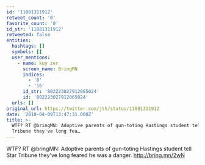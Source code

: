 ```yaml
---
id: '11881311912'
retweet_count: '0'
favorite_count: '0'
id_str: '11881311912'
retweeted: false
entities:
  hashtags: []
  symbols: []
  user_mentions:
    - name: kuy zer
      screen_name: BringMN
      indices:
        - '8'
        - '16'
      id_str: '802223027912065024'
      id: '802223027912065024'
  urls: []
original_url: https://twitter.com/jth/status/11881311912
date: '2010-04-09T13:47:31.000Z'
title: >-
  WTF? RT @bringMN: Adoptive parents of gun-toting Hastings student tell Star
  Tribune they've long fea…
---
```


WTF? RT @bringMN: Adoptive parents of gun-toting Hastings student tell Star Tribune they've long feared he was a danger. http://bring.mn/2wN